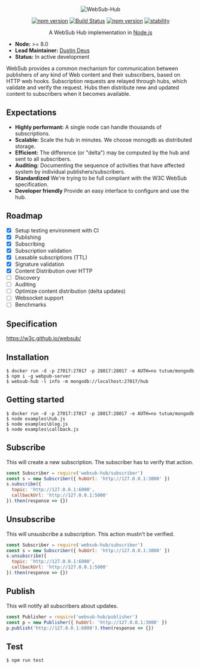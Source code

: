 <p align="center">
<img src="https://github.com/hemerajs/websub-hub/blob/master/media/logo.png?raw=true" alt="WebSub-Hub" style="max-width:100%;">
</p>

<p align="center">
<a href="https://badge.fury.io/js/websub-hub"><img src="https://camo.githubusercontent.com/48772c29d0514fc99d36e0a0d918c0d8298f9311/68747470733a2f2f62616467652e667572792e696f2f6a732f7765627375622d6875622e737667" alt="npm version" data-canonical-src="https://badge.fury.io/js/websub-hub.svg" style="max-width:100%;"></a>
<a href="https://travis-ci.org/hemerajs/websub-hub"><img src="https://travis-ci.org/hemerajs/websub-hub.svg?branch=master" alt="Build Status" data-canonical-src="https://travis-ci.org/hemerajs/websub-hub.svg?branch=master" style="max-width:100%;"></a>
<a href="https://standardjs.com"><img src="https://camo.githubusercontent.com/58fbab8bb63d069c1e4fb3fa37c2899c38ffcd18/68747470733a2f2f696d672e736869656c64732e696f2f62616467652f636f64655f7374796c652d7374616e646172642d627269676874677265656e2e737667" alt="npm version" data-canonical-src="https://img.shields.io/badge/code_style-standard-brightgreen.svg" style="max-width:100%;"></a>
<a href="https://camo.githubusercontent.com/9df01034673d657d960eaced20b3c0b3241c2fc7/68747470733a2f2f696d672e736869656c64732e696f2f62616467652f73746162696c6974792d6578706572696d656e74616c2d6f72616e67652e737667" target="_blank"><img src="https://camo.githubusercontent.com/9df01034673d657d960eaced20b3c0b3241c2fc7/68747470733a2f2f696d672e736869656c64732e696f2f62616467652f73746162696c6974792d6578706572696d656e74616c2d6f72616e67652e737667" alt="stability" data-canonical-src="https://img.shields.io/badge/stability-experimental-orange.svg" style="max-width:100%;"></a>
</p>

<p align="center">
A WebSub Hub implementation in <a href="http://nodejs.org/">Node.js</a>
</p>

- **Node:** >= 8.0
- **Lead Maintainer:** [Dustin Deus](https://github.com/StarpTech)
- **Status:** In active development

WebSub provides a common mechanism for communication between publishers of any kind of Web content and their subscribers, based on HTTP web hooks. Subscription requests are relayed through hubs, which validate and verify the request. Hubs then distribute new and updated content to subscribers when it becomes available.

## Expectations

- **Highly performant:** A single node can handle thousands of subscriptions.
- **Scalable:** Scale the hub in minutes. We choose monogdb as distributed storage.
- **Efficient:** The difference (or "delta") may be computed by the hub and sent to all subscribers.
- **Auditing:** Documenting the sequence of activities that have affected system by individual publishers/subscribers.
- **Standardized** We're trying to be full compliant with the W3C WebSub specification.
- **Developer friendly** Provide an easy interface to configure and use the hub.

## Roadmap

- [x] Setup testing environment with CI
- [x] Publishing
- [x] Subscribing
- [x] Subscription validation
- [x] Leasable subscriptions (TTL)
- [x] Signature validation
- [x] Content Distribution over HTTP
- [ ] Discovery
- [ ] Auditing
- [ ] Optimize content distribution (delta updates)
- [ ] Websocket support
- [ ] Benchmarks

## Specification

https://w3c.github.io/websub/

## Installation

```
$ docker run -d -p 27017:27017 -p 28017:28017 -e AUTH=no tutum/mongodb
$ npm i -g webpub-server
$ websub-hub -l info -m mongodb://localhost:27017/hub
```

## Getting started

```
$ docker run -d -p 27017:27017 -p 28017:28017 -e AUTH=no tutum/mongodb
$ node examples\hub.js
$ node examples\blog.js
$ node examples\callback.js
```

## Subscribe

This will create a new subscription. The subscriber has to verify that action.

```js
const Subscriber = require('websub-hub/subscriber')
const s = new Subscriber({ hubUrl: 'http://127.0.0.1:3000' })
s.subscribe({
  topic: 'http://127.0.0.1:6000',
  callbackUrl: 'http://127.0.0.1:5000'
}).then(response => {})
```

## Unsubscribe

This will unsusbcribe a subscription. This action mustn't be verified.

```js
const Subscriber = require('websub-hub/subscriber')
const s = new Subscriber({ hubUrl: 'http://127.0.0.1:3000' })
s.unsubscribe({
  topic: 'http://127.0.0.1:6000',
  callbackUrl: 'http://127.0.0.1:5000'
}).then(response => {})
```

## Publish

This will notify all subscribers about updates.

```js
const Publisher = require('websub-hub/publisher')
const p = new Publisher({ hubUrl: 'http://127.0.0.1:3000' })
p.publish('http://127.0.0.1:6000').then(response => {})
```

## Test

```
$ npm run test
```

